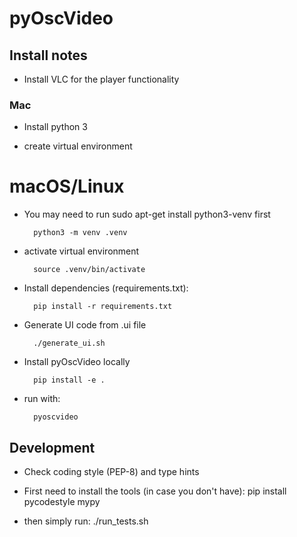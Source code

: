 # pyOscVideo

## Install notes

* Install VLC for the player functionality

### Mac
* Install python 3

* create virtual environment

# macOS/Linux

* You may need to run sudo apt-get install python3-venv first

        python3 -m venv .venv

* activate virtual environment

        source .venv/bin/activate

* Install dependencies (requirements.txt): 

        pip install -r requirements.txt 

* Generate UI code from .ui file

        ./generate_ui.sh

* Install pyOscVideo locally

        pip install -e .
        
* run with:

        pyoscvideo


## Development

* Check coding style (PEP-8) and type hints

* First need to install the tools (in case you don't have):
        pip install pycodestyle mypy 

* then simply run:
        ./run_tests.sh 
